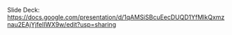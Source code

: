 Slide Deck: https://docs.google.com/presentation/d/1qAMSiSBcuEecDUQD1YfMlkQxmznau2EAjYjfelIWX9w/edit?usp=sharing
